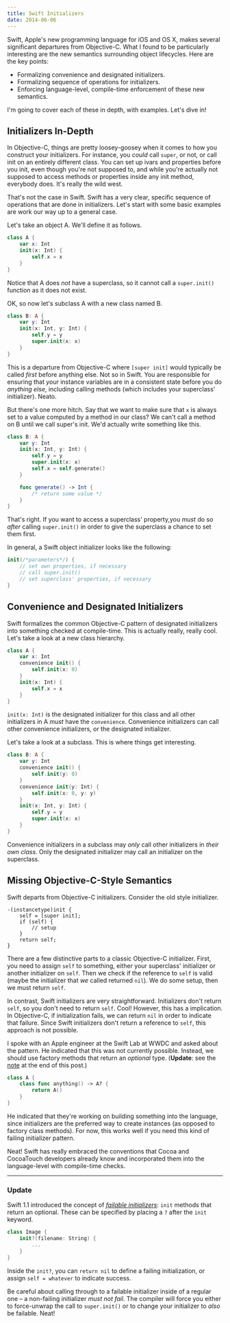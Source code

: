 ```yaml
---
title: Swift Initializers
date: 2014-06-06
---
```


Swift, Apple's new programming language for iOS and OS X, makes several significant departures from Objective-C. What I found to be particularly interesting are the new semantics surrounding object lifecycles. Here are the key points:

- Formalizing convenience and designated initializers.
- Formalizing sequence of operations for initializers.
- Enforcing language-level, compile-time enforcement of these new semantics.

I'm going to cover each of these in depth, with examples. Let's dive in!

## Initializers In-Depth

In Objective-C, things are pretty loosey-goosey when it comes to how you construct your initializers. For instance, you _could_ call `super`, or not, or call init on an entirely different class. You can set up ivars and properties before you init, even though you're not supposed to, and while you're actually not supposed to access methods or properties inside any init method, everybody does. It's really the wild west.

That's not the case in Swift. Swift has a very clear, specific sequence of operations that are done in initializers. Let's start with some basic examples are work our way up to a general case.

Let's take an object A. We'll define it as follows.

```swift
class A {
    var x: Int
    init(x: Int) {
        self.x = x
    }
}
```

Notice that A does _not_ have a superclass, so it cannot call a `super.init()` function as it does not exist.

OK, so now let's subclass A with a new class named B.

```swift
class B: A {
    var y: Int
    init(x: Int, y: Int) {
        self.y = y
        super.init(x: x)
    }
}
```

This is a departure from Objective-C where `[super init]` would typically be called _first_ before anything else. Not so in Swift. You are responsible for ensuring that _your_ instance variables are in a consistent state before you do _anything else_, including calling methods (which includes your superclass' initializer). Neato.

But there's one more hitch. Say that we want to make sure that `x` is always set to a value computed by a method in our class? We can't call a method on B until we call super's init. We'd actually write something like this.

```swift
class B: A {
    var y: Int
    init(x: Int, y: Int) {
        self.y = y
        super.init(x: x)
        self.x = self.generate()
    }

    func generate() -> Int {
        /* return some value */
    }
}
```

That's right. If you want to access a superclass' property,you _must_ do so _after_ calling `super.init()` in order to give the superclass a chance to set them first.

In general, a Swift object initializer looks like the following:

```swift
init(/*parameters*/) {
    // set own properties, if necessary
    // call super.init()
    // set superclass' properties, if necessary
}
```

## Convenience and Designated Initializers

Swift formalizes the common Objective-C pattern of designated initializers into something checked at compile-time. This is actually really, really cool. Let's take a look at a new class hierarchy.

```swift
class A {
    var x: Int
    convenience init() {
        self.init(x: 0)
    }
    init(x: Int) {
        self.x = x
    }
}
```

`init(x: Int)` is the designated initializer for this class and all other initializers in A _must_ have the `convenience`. Convenience initializers can call other convenience initializers, or the designated initializer.

Let's take a look at a subclass. This is where things get interesting.

```swift
class B: A {
    var y: Int
    convenience init() {
        self.init(y: 0)
    }
    convenience init(y: Int) {
        self.init(x: 0, y: y)
    }
    init(x: Int, y: Int) {
        self.y = y
        super.init(x: x)
    }
}
```

Convenience initializers in a subclass may _only_ call other initializers in _their own class_. Only the designated initializer may call an initializer on the superclass.

## Missing Objective-C-Style Semantics

Swift departs from Objective-C initializers. Consider the old style initializer.

```objc
-(instancetype)init {
    self = [super init];
    if (self) {
        // setup
    }
    return self;
}
```

There are a few distinctive parts to a classic Objective-C initializer. First, you need to assign `self` to something, either your superclass' initializer or another initializer on `self`. Then we check if the reference to `self` is valid (maybe the initializer that _we_ called returned `nil`). We do some setup, then we must return `self`.

In contrast, Swift initializers are very straightforward. Initializers don't return `self`, so you don't need to return `self`. Cool! However, this has a implication. In Objective-C, if initialization fails, we can return `nil` in order to indicate that failure. Since Swift initializers don't return a reference to `self`, this approach is not possible.

I spoke with an Apple engineer at the Swift Lab at WWDC and asked about the pattern. He indicated that this was not currently possible. Instead, we should use factory methods that return an _optional_ type. (**Update**: see the [note](#update) at the end of this post.)

```swift
class A {
    class func anything() -> A? {
        return A()
    }
}
```

He indicated that they're working on building something into the language, since initializers are the preferred way to create instances (as opposed to factory class methods). For now, this works well if you need this kind of failing initializer pattern.

Neat! Swift has really embraced the conventions that Cocoa and CocoaTouch developers already know and incorporated them into the language-level with compile-time checks.

---

### Update

Swift 1.1 introduced the concept of [_failable initializers_](https://developer.apple.com/swift/blog/?id=17): `init` methods that return an optional. These can be specified by placing a `?` after the `init` keyword.

```swift
class Image {
    init?(filename: String) {
        ...
    }
}
```

Inside the `init?`, you can `return nil` to define a failing initialization, or assign `self = whatever` to indicate success.

Be careful about calling through to a failable initializer inside of a regular one – a non-failing initializer _must not fail_. The compiler will force you either to force-unwrap the call to `super.init()` or to change your initializer to _also_ be failable. Neat!
